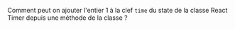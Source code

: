 Comment peut on ajouter l'entier 1 à la clef `time` du state de la classe React Timer depuis une méthode de la classe ?
